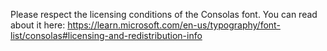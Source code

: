 Please respect the licensing conditions of the Consolas font. You can read about it here: https://learn.microsoft.com/en-us/typography/font-list/consolas#licensing-and-redistribution-info
